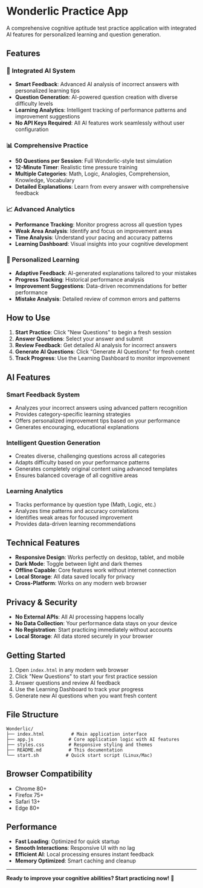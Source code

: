 # Wonderlic Practice App

A comprehensive cognitive aptitude test practice application with integrated AI features for personalized learning and question generation.

## Features

### 🧠 **Integrated AI System**
- **Smart Feedback**: Advanced AI analysis of incorrect answers with personalized learning tips
- **Question Generation**: AI-powered question creation with diverse difficulty levels
- **Learning Analytics**: Intelligent tracking of performance patterns and improvement suggestions
- **No API Keys Required**: All AI features work seamlessly without user configuration

### 📊 **Comprehensive Practice**
- **50 Questions per Session**: Full Wonderlic-style test simulation
- **12-Minute Timer**: Realistic time pressure training
- **Multiple Categories**: Math, Logic, Analogies, Comprehension, Knowledge, Vocabulary
- **Detailed Explanations**: Learn from every answer with comprehensive feedback

### 📈 **Advanced Analytics**
- **Performance Tracking**: Monitor progress across all question types
- **Weak Area Analysis**: Identify and focus on improvement areas
- **Time Analysis**: Understand your pacing and accuracy patterns
- **Learning Dashboard**: Visual insights into your cognitive development

### 🎯 **Personalized Learning**
- **Adaptive Feedback**: AI-generated explanations tailored to your mistakes
- **Progress Tracking**: Historical performance analysis
- **Improvement Suggestions**: Data-driven recommendations for better performance
- **Mistake Analysis**: Detailed review of common errors and patterns

## How to Use

1. **Start Practice**: Click "New Questions" to begin a fresh session
2. **Answer Questions**: Select your answer and submit
3. **Review Feedback**: Get detailed AI analysis for incorrect answers
4. **Generate AI Questions**: Click "Generate AI Questions" for fresh content
5. **Track Progress**: Use the Learning Dashboard to monitor improvement

## AI Features

### Smart Feedback System
- Analyzes your incorrect answers using advanced pattern recognition
- Provides category-specific learning strategies
- Offers personalized improvement tips based on your performance
- Generates encouraging, educational explanations

### Intelligent Question Generation
- Creates diverse, challenging questions across all categories
- Adapts difficulty based on your performance patterns
- Generates completely original content using advanced templates
- Ensures balanced coverage of all cognitive areas

### Learning Analytics
- Tracks performance by question type (Math, Logic, etc.)
- Analyzes time patterns and accuracy correlations
- Identifies weak areas for focused improvement
- Provides data-driven learning recommendations

## Technical Features

- **Responsive Design**: Works perfectly on desktop, tablet, and mobile
- **Dark Mode**: Toggle between light and dark themes
- **Offline Capable**: Core features work without internet connection
- **Local Storage**: All data saved locally for privacy
- **Cross-Platform**: Works on any modern web browser

## Privacy & Security

- **No External APIs**: All AI processing happens locally
- **No Data Collection**: Your performance data stays on your device
- **No Registration**: Start practicing immediately without accounts
- **Local Storage**: All data stored securely in your browser

## Getting Started

1. Open `index.html` in any modern web browser
2. Click "New Questions" to start your first practice session
3. Answer questions and review AI feedback
4. Use the Learning Dashboard to track your progress
5. Generate new AI questions when you want fresh content

## File Structure

```
Wonderlic/
├── index.html          # Main application interface
├── app.js             # Core application logic with AI features
├── styles.css         # Responsive styling and themes
├── README.md          # This documentation
└── start.sh          # Quick start script (Linux/Mac)
```

## Browser Compatibility

- Chrome 80+
- Firefox 75+
- Safari 13+
- Edge 80+

## Performance

- **Fast Loading**: Optimized for quick startup
- **Smooth Interactions**: Responsive UI with no lag
- **Efficient AI**: Local processing ensures instant feedback
- **Memory Optimized**: Smart caching and cleanup

---

**Ready to improve your cognitive abilities? Start practicing now!** 🚀 